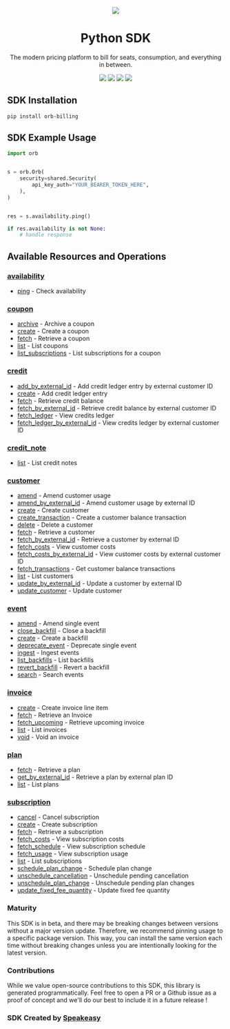 <div align="center">
    <img src="https://user-images.githubusercontent.com/6267663/229776275-b670d564-fc2e-4843-b061-adf230737e3f.svg">
    <h1>Python SDK</h1>
   <p>The modern pricing platform to bill for seats, consumption, and everything in between.</p>
   <a href="https://docs.withorb.com/docs/orb-docs/overview"><img src="https://img.shields.io/static/v1?label=Docs&message=API Ref&color=5444e4&style=for-the-badge" /></a>
   <a href="https://github.com/speakeasy-sdks/orb-python/actions"><img src="https://img.shields.io/github/actions/workflow/status/speakeasy-sdks/orb-python/speakeasy_sdk_generation.yml?style=for-the-badge" /></a>
  <a href="https://opensource.org/licenses/MIT"><img src="https://img.shields.io/badge/License-MIT-blue.svg?style=for-the-badge" /></a>
  <a href="https://github.com/speakeasy-sdks/orb-python/releases"><img src="https://img.shields.io/github/v/release/speakeasy-sdks/orb-python?sort=semver&style=for-the-badge" /></a>
</div>

<!-- Start SDK Installation -->
## SDK Installation

```bash
pip install orb-billing
```
<!-- End SDK Installation -->

## SDK Example Usage
<!-- Start SDK Example Usage -->
```python
import orb


s = orb.Orb(
    security=shared.Security(
        api_key_auth="YOUR_BEARER_TOKEN_HERE",
    ),
)


res = s.availability.ping()

if res.availability is not None:
    # handle response
```
<!-- End SDK Example Usage -->

<!-- Start SDK Available Operations -->
## Available Resources and Operations


### [availability](docs/availability/README.md)

* [ping](docs/availability/README.md#ping) - Check availability

### [coupon](docs/coupon/README.md)

* [archive](docs/coupon/README.md#archive) - Archive a coupon
* [create](docs/coupon/README.md#create) - Create a coupon
* [fetch](docs/coupon/README.md#fetch) - Retrieve a coupon
* [list](docs/coupon/README.md#list) - List coupons
* [list_subscriptions](docs/coupon/README.md#list_subscriptions) - List subscriptions for a coupon

### [credit](docs/credit/README.md)

* [add_by_external_id](docs/credit/README.md#add_by_external_id) - Add credit ledger entry by external customer ID
* [create](docs/credit/README.md#create) - Add credit ledger entry
* [fetch](docs/credit/README.md#fetch) - Retrieve credit balance
* [fetch_by_external_id](docs/credit/README.md#fetch_by_external_id) - Retrieve credit balance by external customer ID
* [fetch_ledger](docs/credit/README.md#fetch_ledger) - View credits ledger
* [fetch_ledger_by_external_id](docs/credit/README.md#fetch_ledger_by_external_id) - View credits ledger by external customer ID

### [credit_note](docs/creditnote/README.md)

* [list](docs/creditnote/README.md#list) - List credit notes

### [customer](docs/customer/README.md)

* [amend](docs/customer/README.md#amend) - Amend customer usage
* [amend_by_external_id](docs/customer/README.md#amend_by_external_id) - Amend customer usage by external ID
* [create](docs/customer/README.md#create) - Create customer
* [create_transaction](docs/customer/README.md#create_transaction) - Create a customer balance transaction
* [delete](docs/customer/README.md#delete) - Delete a customer
* [fetch](docs/customer/README.md#fetch) - Retrieve a customer
* [fetch_by_external_id](docs/customer/README.md#fetch_by_external_id) - Retrieve a customer by external ID
* [fetch_costs](docs/customer/README.md#fetch_costs) - View customer costs
* [fetch_costs_by_external_id](docs/customer/README.md#fetch_costs_by_external_id) - View customer costs by external customer ID
* [fetch_transactions](docs/customer/README.md#fetch_transactions) - Get customer balance transactions
* [list](docs/customer/README.md#list) - List customers
* [update_by_external_id](docs/customer/README.md#update_by_external_id) - Update a customer by external ID
* [update_customer](docs/customer/README.md#update_customer) - Update customer

### [event](docs/event/README.md)

* [amend](docs/event/README.md#amend) - Amend single event
* [close_backfill](docs/event/README.md#close_backfill) - Close a backfill
* [create](docs/event/README.md#create) - Create a backfill
* [deprecate_event](docs/event/README.md#deprecate_event) - Deprecate single event
* [ingest](docs/event/README.md#ingest) - Ingest events
* [list_backfills](docs/event/README.md#list_backfills) - List backfills
* [revert_backfill](docs/event/README.md#revert_backfill) - Revert a backfill
* [search](docs/event/README.md#search) - Search events

### [invoice](docs/invoice/README.md)

* [create](docs/invoice/README.md#create) - Create invoice line item
* [fetch](docs/invoice/README.md#fetch) - Retrieve an Invoice
* [fetch_upcoming](docs/invoice/README.md#fetch_upcoming) - Retrieve upcoming invoice
* [list](docs/invoice/README.md#list) - List invoices
* [void](docs/invoice/README.md#void) - Void an invoice

### [plan](docs/plan/README.md)

* [fetch](docs/plan/README.md#fetch) - Retrieve a plan
* [get_by_external_id](docs/plan/README.md#get_by_external_id) - Retrieve a plan by external plan ID
* [list](docs/plan/README.md#list) - List plans

### [subscription](docs/subscription/README.md)

* [cancel](docs/subscription/README.md#cancel) - Cancel subscription
* [create](docs/subscription/README.md#create) - Create subscription
* [fetch](docs/subscription/README.md#fetch) - Retrieve a subscription
* [fetch_costs](docs/subscription/README.md#fetch_costs) - View subscription costs
* [fetch_schedule](docs/subscription/README.md#fetch_schedule) - View subscription schedule
* [fetch_usage](docs/subscription/README.md#fetch_usage) - View subscription usage
* [list](docs/subscription/README.md#list) - List subscriptions
* [schedule_plan_change](docs/subscription/README.md#schedule_plan_change) - Schedule plan change
* [unschedule_cancellation](docs/subscription/README.md#unschedule_cancellation) - Unschedule pending cancellation
* [unschedule_plan_change](docs/subscription/README.md#unschedule_plan_change) - Unschedule pending plan changes
* [update_fixed_fee_quantity](docs/subscription/README.md#update_fixed_fee_quantity) - Update fixed fee quantity
<!-- End SDK Available Operations -->

### Maturity

This SDK is in beta, and there may be breaking changes between versions without a major version update. Therefore, we recommend pinning usage
to a specific package version. This way, you can install the same version each time without breaking changes unless you are intentionally
looking for the latest version.

### Contributions

While we value open-source contributions to this SDK, this library is generated programmatically.
Feel free to open a PR or a Github issue as a proof of concept and we'll do our best to include it in a future release !

### SDK Created by [Speakeasy](https://docs.speakeasyapi.dev/docs/using-speakeasy/client-sdks)
